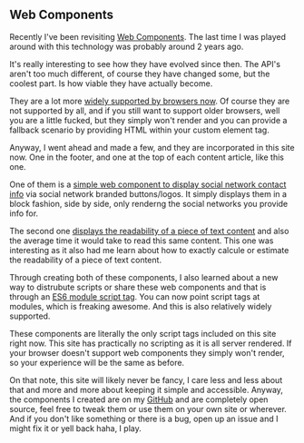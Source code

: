 ## Web Components
Recently I've been revisiting [Web Components](https://www.webcomponents.org/specs). The last time I was played around with this technology was probably around 2 years ago.

It's really interesting to see how they have evolved since then. The API's aren't too much different, of course they have changed some, but the coolest part. Is how viable they have actually become.

They are a lot more [widely supported by browsers now](https://caniuse.com/#search=web%20components). Of course they are not supported by all, and if you still want to support older browsers, well you are a little fucked, but they simply won't render and you can provide a fallback scenario by providing HTML within your custom element tag.

Anyway, I went ahead and made a few, and they are incorporated in this site now. One in the footer, and one at the top of each content article, like this one.

One of them is a [simple web component to display social network contact info](https://github.com/rcasto/social-contact) via social network branded buttons/logos.
It simply displays them in a block fashion, side by side, only renderng the social networks you provide info for.

The second one [displays the readability of a piece of text content](https://github.com/rcasto/readability-component) and also the average time it would take to read this same content. This one was interesting as it also had me learn about how to exactly calcule or estimate the readability of a piece of text content.

Through creating both of these components, I also learned about a new way to distrubute scripts or share these web components and that is through an [ES6 module script tag](https://caniuse.com/#feat=es6-module). You can now point script tags at modules, which is freaking awesome. And this is also relatively widely supported.

These components are literally the only script tags included on this site right now. This site has practically no scripting as it is all server rendered. If your browser doesn't support web components they simply won't render, so your experience will be the same as before.

On that note, this site will likely never be fancy, I care less and less about that and more and more about keeping it simple and accessible. Anyway, the components I created are on my [GitHub](https://github.com/rcasto) and are completely open source, feel free to tweak them or use them on your own site or wherever. And if you don't like something or there is a bug, open up an issue and I might fix it or yell back haha, I play.
